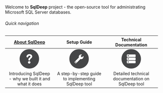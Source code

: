 Welcome to **SqlDeep** project - the open-source tool for administrating Microsoft SQL Server databases.

###### Quick navigation

| [About SqlDeep](https://github.com/SiavashGolchoobian/SqlDeep/wiki/About-SqlDeep)       | Setup Guide                                                                              | Technical Documentation                                                                     |
|:---------------------------------------------------------------------------------------:|:----------------------------------------------------------------------------------------:|:-------------------------------------------------------------------------------------------:|
| ![](https://github.com/SiavashGolchoobian/SqlDeep/blob/main/_Documents/images/help.png) | ![](https://github.com/SiavashGolchoobian/SqlDeep/blob/main/_Documents/images/tools.png) | ![](https://github.com/SiavashGolchoobian/SqlDeep/blob/main/_Documents/images/database.png) |
| Introducing SqlDeep - why we built it and what it does                                  | A step-by-step guide to implementing SqlDeep tool                                        | Detailed technical documentation on SqlDeep tool                                            |
